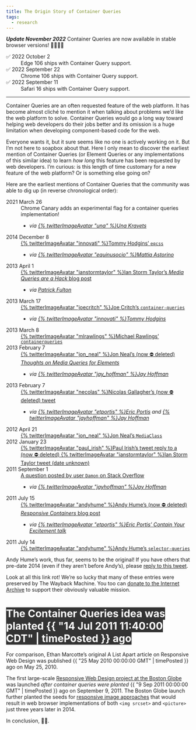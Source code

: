 ```yaml
---
title: The Origin Story of Container Queries
tags:
  - research
---
```

**_Update November 2022_** Container Queries are now available in stable browser versions! 🎉🎉🎉🎉

<dl>
	<dt>✅ 2022 October 2</dt>
	<dd>
		Edge 106 ships with Container Query support.
	</dd>
	<dt>✅ 2022 September 22</dt>
	<dd>
		Chrome 106 ships with Container Query support.
	</dd>
	<dt>✅ 2022 September 11</dt>
	<dd>
		Safari 16 ships with Container Query support.
	</dd>
</dl>

<hr>

Container Queries are an often requested feature of the web platform. It has become almost cliché to mention it when talking about problems we’d like the web platform to solve. Container Queries would go a long way toward helping web developers do their jobs better and its omission is a huge limitation when developing component-based code for the web.

Everyone wants it, but it sure seems like no one is actively working on it. But I’m not here to soapbox about that. Here I only mean to discover the earliest mention of Container Queries (or Element Queries or any implementations of this similar idea) to learn _how long_ this feature has been requested by web developers. I’m curious: is this length of time customary for a new feature of the web platform? Or is something else going on?

Here are the earliest mentions of Container Queries that the community was able to dig up (in reverse chronological order):

<dl>
	<dt>2021 March 26</dt>
	<dd>
		Chrome Canary adds an experimental flag for a container queries implementation!
		<ul class="via">
			<li><em>via <a href="https://twitter.com/Una/status/1375419967718449155">{% twitterImageAvatar "una" %}Una Kravets</a></em></li>
		</ul>
	</dd>
	<dt>2014 December 8</dt>
	<dd>
		<a href="https://github.com/eqcss/eqcss">{% twitterImageAvatar "innovati" %}Tommy Hodgins’ <code>eqcss</code></a>
		<ul class="via">
			<li><em>via <a href="https://twitter.com/equinusocio/status/1230774576453341187">{% twitterImageAvatar "equinusocio" %}Mattia Astorino</a></em></li>
		</ul>
	</dd>
	<dt>2013 April 1</dt>
	<dd>
		<a href="https://ianstormtaylor.com/media-queries-are-a-hack/">{% twitterImageAvatar "ianstormtaylor" %}Ian Storm Taylor’s <em>Media Queries are a Hack</em> blog post</a>
		<ul class="via">
			<li><em>via <a href="https://twitter.com/patrickfulton/status/1204490285536952321">Patrick Fulton</a></em></li>
		</ul>
	</dd>
	<dt>2013 March 17</dt>
	<dd>
		<a href="https://github.com/joecritch/container-queries">{% twitterImageAvatar "joecritch" %}Joe Critch’s <code>container-queries</code></a>
		<ul class="via">
			<li><em>via <a href="https://twitter.com/innovati/status/1204484977938726912">{% twitterImageAvatar "innovati" %}Tommy Hodgins</a></em></li>
		</ul>
	</dd>
	<dt>2013 March 8</dt>
	<dd>
		<a href="https://github.com/mlrawlings/containerqueries">{% twitterImageAvatar "mlrawlings" %}Michael Rawlings’ <code>containerqueries</code></a>
	</dd>
	<dt>2013 February 7</dt>
	<dd>
		<a href="http://web.archive.org/web/20130212075053/http://www.jonathantneal.com/blog/thoughts-on-media-queries-for-elements/">{% twitterImageAvatar "jon_neal" %}Jon Neal’s (now ⛔️ deleted) <em>Thoughts on Media Queries for Elements</em></a>
		<ul class="via">
			<li><em>via <a href="https://twitter.com/jay_hoffmann/status/1204508530025349121">{% twitterImageAvatar "jay_hoffman" %}Jay Hoffman</a></em></li>
		</ul>
	</dd>
	<dt>2013 February 7</dt>
	<dd>
		<a href="http://web.archive.org/web/20140415001721/https://twitter.com/necolas/status/299573744307941376">{% twitterImageAvatar "necolas" %}Nicolas Gallagher’s (now ⛔️ deleted) tweet</a>
		<ul class="via">
			<li><em>via <a href="https://twitter.com/etportis/status/1204492164836675584">{% twitterImageAvatar "etportis" %}Eric Portis</a> and <a href="https://twitter.com/jay_hoffmann/status/1204508530025349121">{% twitterImageAvatar "jayhoffman" %}Jay Hoffman</a></em></li>
		</ul>
	</dd>
	<dt>2012 April 21</dt>
	<dd>
		<a href="https://github.com/jonathantneal/MediaClass">{% twitterImageAvatar "jon_neal" %}Jon Neal’s <code>MediaClass</code></a>
	</dd>
	<dt>2012 January 23</dt>
	<dd>
		<a href="https://twitter.com/paul_irish/status/161664213054533633">{% twitterImageAvatar "paul_irish" %}Paul Irish’s tweet reply to a (now ⛔️ deleted) {% twitterImageAvatar "ianstormtaylor" %}Ian Storm Taylor tweet (date unknown)</a>
	</dd>
	<dt>2011 September 1</dt>
	<dd>
		<a href="https://stackoverflow.com/questions/7271818/media-query-like-behaviour-on-width-of-a-specific-div">A question posted by user <code>Damon</code> on Stack Overflow</a>
		<ul class="via">
			<li><em>via <a href="https://twitter.com/jay_hoffmann/status/1204508888730603526">{% twitterImageAvatar "jayhoffman" %}Jay Hoffman</a></em></li>
		</ul>
	</dd>
	<dt>2011 July 15</dt>
	<dd>
		<a href="http://web.archive.org/web/20160325052109/http://blog.andyhume.net/responsive-containers/">{% twitterImageAvatar "andyhume" %}Andy Hume’s (now ⛔️ deleted) <em>Responsive Containers</em> blog post</a>
		<ul class="via">
			<li><em>via <a href="https://vimeo.com/223432117">{% twitterImageAvatar "etportis" %}Eric Portis’ Contain Your Excitement talk</a></em></li>
		</ul>
	</dd>
	<dt>2011 July 14</dt>
	<dd>
		<a href="https://github.com/ahume/selector-queries">{% twitterImageAvatar "andyhume" %}Andy Hume’s <code>selector-queries</code></a>
	</dd>
</dl>

Andy Hume’s work, thus far, seems to be the original! If you have others that pre-date 2014 (even if they aren’t before Andy’s), please [reply to this tweet](https://twitter.com/zachleat/status/1204488622386417665).

<p class="livedemo livedemo-sm top" data-demo-label="Get out your wallet">Look at all this link rot! We’re so lucky that many of these entries were preserved by The Wayback Machine. You too can <a href="https://archive.org/donate/">donate to the Internet Archive</a> to support their obviously valuable mission.</p>

<h1><span class="text-highlight" style="background-color: #333; color: #fff">The Container Queries idea was planted {{ "14 Jul 2011 11:40:00 CDT" | timePosted }} ago</span></h1>

For comparison, Ethan Marcotte’s original A List Apart article on Responsive Web Design was published {{ "25 May 2010 00:00:00 GMT" | timePosted }} ago on May 25, 2010.

The first large-scale [Responsive Web Design project at the Boston Globe](https://www.filamentgroup.com/lab/introducing-the-new-responsive-designed-bostonglobecom.html) was launched _after container queries were planted_ {{ "9 Sep 2011 00:00:00 GMT" | timePosted }} ago on September 9, 2011. The Boston Globe launch further planted the seeds for [responsive image approaches](https://alistapart.com/article/responsive-images/) that would result in web browser implementations of both `<img srcset>` and `<picture>` just three years later in 2014.

In conclusion, 🤷‍♂️.
